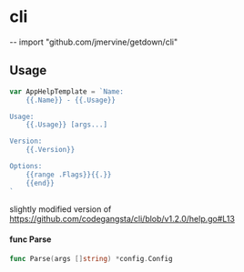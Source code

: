 # cli
--
    import "github.com/jmervine/getdown/cli"


## Usage

```go
var AppHelpTemplate = `Name:
    {{.Name}} - {{.Usage}}

Usage:
    {{.Usage}} [args...]

Version:
    {{.Version}}

Options:
    {{range .Flags}}{{.}}
    {{end}}
`
```
slightly modified version of
https://github.com/codegangsta/cli/blob/v1.2.0/help.go#L13

#### func  Parse

```go
func Parse(args []string) *config.Config
```
